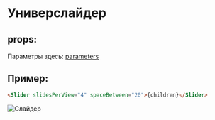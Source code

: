 # Универслайдер

## props:

Параметры здесь: [parameters](https://swiperjs.com/api/#parameters)

>

## Пример: 
```html
<Slider slidesPerView="4" spaceBetween="20">{children}</Slider>
```

![Слайдер](https://i.ibb.co/yNyzB0w/slider.png)